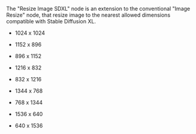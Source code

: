 
The "Resize Image SDXL" node is an extension to the conventional "Image Resize" node, that resize image to
the nearest allowed dimensions compatible with Stable Diffusion XL.

* 1024 x 1024

* 1152 x 896

* 896 x 1152

* 1216 x 832

* 832 x 1216

* 1344 x 768

* 768 x 1344

* 1536 x 640

* 640 x 1536
